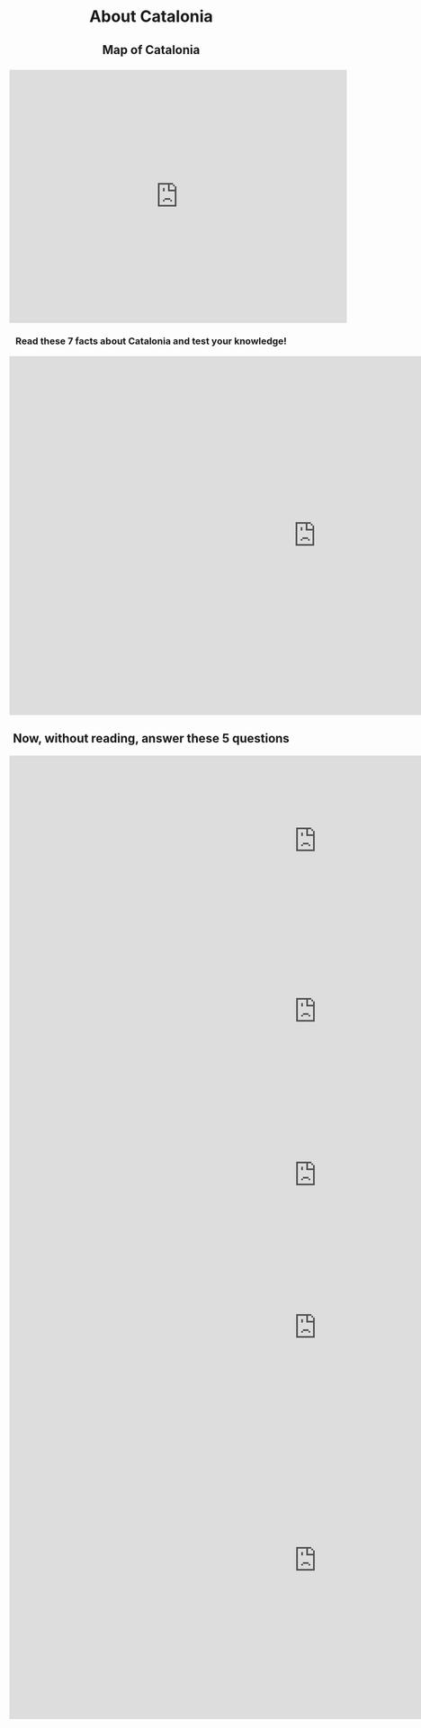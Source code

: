 <html>
<h1 align="center">About Catalonia</h1>  
  
  <h2 align="center">Map of Catalonia</h2>  
<h3 align="center"><iframe src="https://www.google.com/maps/embed?pb=!1m14!1m8!1m3!1d763192.5892452338!2d1.3414258906249987!3d41.65096574312278!3m2!1i1024!2i768!4f13.1!3m3!1m2!1s0x12a45bdc8530f5f3%3A0x100fae021a3c850!2sCatalonia%2C+Spain!5e0!3m2!1sen!2sus!4v1545090060300" width="600" height="450" frameborder="0" style="border:0" allowfullscreen></iframe>



<h3 align="center">Read these 7 facts about Catalonia and test your knowledge!</h3>  
<iframe src="https://h5p.org/h5p/embed/472166" width="1090" height="638" frameborder="0" allowfullscreen="allowfullscreen"></iframe><script src="https://h5p.org/sites/all/modules/h5p/library/js/h5p-resizer.js" charset="UTF-8"></script>

<h2 align="center">Now, without reading, answer these 5 questions </h2> 

<iframe src="https://h5p.org/h5p/embed/472261" width="1091" height="303" frameborder="0" allowfullscreen="allowfullscreen"></iframe><script src="https://h5p.org/sites/all/modules/h5p/library/js/h5p-resizer.js" charset="UTF-8"></script>

<iframe src="https://h5p.org/h5p/embed/472264" width="1091" height="303" frameborder="0" allowfullscreen="allowfullscreen"></iframe><script src="https://h5p.org/sites/all/modules/h5p/library/js/h5p-resizer.js" charset="UTF-8"></script>

<iframe src="https://h5p.org/h5p/embed/472265" width="1091" height="280" frameborder="0" allowfullscreen="allowfullscreen"></iframe><script src="https://h5p.org/sites/all/modules/h5p/library/js/h5p-resizer.js" charset="UTF-8"></script>

<iframe src="https://h5p.org/h5p/embed/472268" width="1091" height="262" frameborder="0" allowfullscreen="allowfullscreen"></iframe><script src="https://h5p.org/sites/all/modules/h5p/library/js/h5p-resizer.js" charset="UTF-8"></script>

<iframe src="https://h5p.org/h5p/embed/472269" width="1091" height="565" frameborder="0" allowfullscreen="allowfullscreen"></iframe><script src="https://h5p.org/sites/all/modules/h5p/library/js/h5p-resizer.js" charset="UTF-8"></script>
